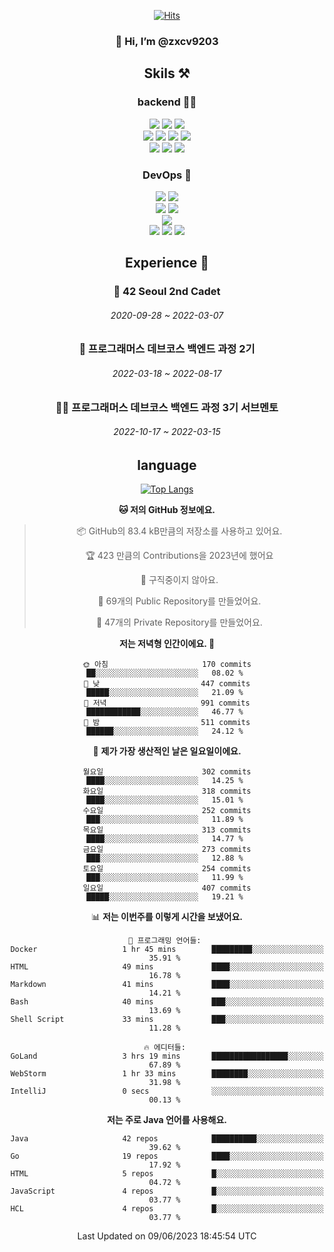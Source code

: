 <div align="center">

[![Hits](https://hits.seeyoufarm.com/api/count/incr/badge.svg?url=https%3A%2F%2Fgithub.com%2Fzxcv9203%2Fhit-counter&count_bg=%23FF7272&title_bg=%23324C2E&icon=codeigniter.svg&icon_color=%23DD5B5B&title=%EB%B0%A9%EB%AC%B8%EC%9E%90&edge_flat=false)](https://hits.seeyoufarm.com)
  
### 👋 Hi, I’m @zxcv9203

## Skils ⚒️
### backend 🧑‍💻
  
<img src="https://img.shields.io/badge/Java-FF6600?style=flat-square&logo=buymeacoffee&logoColor=white"/>
<img src="https://img.shields.io/badge/Go-0099FF?style=flat-square&logo=go&logoColor=white"/>
<img src="https://img.shields.io/badge/Kotlin-7F52FF?style=flat-square&logo=kotlin&logoColor=white"/>
  
  
<br />
  
<img src="https://img.shields.io/badge/Spring-339933?style=flat-square&logo=Spring&logoColor=white"/>
<img src="https://img.shields.io/badge/Spring Boot-339933?style=flat-square&logo=Spring Boot&logoColor=white"/>
<img src="https://img.shields.io/badge/Spring Security-339933?style=flat-square&logo=Spring Security&logoColor=white"/>
  
<img src="https://img.shields.io/badge/Spring Data JPA-339933?style=flat-square&logo=Hibernate&logoColor=white"/>

<br />
  
  <img src="https://img.shields.io/badge/mysql-0099FF?style=flat-square&logo=mysql&logoColor=white"/>
  <img src="https://img.shields.io/badge/mariadb-0099FF?style=flat-square&logo=mariadb&logoColor=white"/>
  <img src="https://img.shields.io/badge/mongoDB-47A248?style=flat-square&logo=mongodb&logoColor=white"/>
  
  
### DevOps 🚀
  
  <img src="https://img.shields.io/badge/docker-2496ED?style=flat-square&logo=docker&logoColor=white"/>
  <img src="https://img.shields.io/badge/kubernetes-326CE5?style=flat-square&logo=kubernetes&logoColor=white"/>
  
  <br />
  
  <img src="https://img.shields.io/badge/Github Actions-2088FF?style=flat-square&logo=githubactions&logoColor=white"/>
  <img src="https://img.shields.io/badge/Jenkins-D24939?style=flat-square&logo=jenkins&logoColor=white"/>
  
  
  <br />
  <img src="https://img.shields.io/badge/terraform-7B42BC?style=flat-square&logo=terraform&logoColor=white"/>
  
  <br />
  <img src="https://img.shields.io/badge/Amazon AWS-232F3E?style=flat-square&logo=Amazon AWS&logoColor=white"/>

  <img src="https://img.shields.io/badge/GCP-4285F4?style=flat-square&logo=googlecloud&logoColor=white"/>
  <img src="https://img.shields.io/badge/NCP-03C75A?style=flat-square&logo=naver&logoColor=white"/>
  
  
  
## Experience 🏃
  
### 🏫 42 Seoul 2nd Cadet
  ###### 2020-09-28 ~ 2022-03-07
  
### 🏫 프로그래머스 데브코스 백엔드 과정 2기 
  ###### 2022-03-18 ~ 2022-08-17
  
### 🧑‍🏫 프로그래머스 데브코스 백엔드 과정 3기 서브멘토 
  ###### 2022-10-17 ~ 2022-03-15

## language

[![Top Langs](https://github-readme-stats.vercel.app/api/top-langs/?username=zxcv9203&hide=html&exclude_repo=zxcv9203.github.io,golB&theme=grate-gatsby)](https://github.com/zxcv9203/github-readme-stats)
  
<!--START_SECTION:waka-->
**🐱 저의 GitHub 정보에요.** 

> 📦 GitHub의 83.4 kB만큼의 저장소를 사용하고 있어요. 
 > 
> 🏆 423 만큼의 Contributions을 2023년에 했어요
 > 
> 🚫 구직중이지 않아요.
 > 
> 📜 69개의 Public Repository를 만들었어요. 
 > 
> 🔑 47개의 Private Repository를 만들었어요. 
 > 
**저는 저녁형 인간이에요. 🦉** 

```text
🌞 아침                     170 commits         ██░░░░░░░░░░░░░░░░░░░░░░░   08.02 % 
🌆 낮　                     447 commits         █████░░░░░░░░░░░░░░░░░░░░   21.09 % 
🌃 저녁                     991 commits         ████████████░░░░░░░░░░░░░   46.77 % 
🌙 밤　                     511 commits         ██████░░░░░░░░░░░░░░░░░░░   24.12 % 
```
📅 **제가 가장 생산적인 날은 일요일이에요.** 

```text
월요일                      302 commits         ████░░░░░░░░░░░░░░░░░░░░░   14.25 % 
화요일                      318 commits         ████░░░░░░░░░░░░░░░░░░░░░   15.01 % 
수요일                      252 commits         ███░░░░░░░░░░░░░░░░░░░░░░   11.89 % 
목요일                      313 commits         ████░░░░░░░░░░░░░░░░░░░░░   14.77 % 
금요일                      273 commits         ███░░░░░░░░░░░░░░░░░░░░░░   12.88 % 
토요일                      254 commits         ███░░░░░░░░░░░░░░░░░░░░░░   11.99 % 
일요일                      407 commits         █████░░░░░░░░░░░░░░░░░░░░   19.21 % 
```


📊 **저는 이번주를 이렇게 시간을 보냈어요.** 

```text
💬 프로그래밍 언어들: 
Docker                   1 hr 45 mins        █████████░░░░░░░░░░░░░░░░   35.91 % 
HTML                     49 mins             ████░░░░░░░░░░░░░░░░░░░░░   16.78 % 
Markdown                 41 mins             ████░░░░░░░░░░░░░░░░░░░░░   14.21 % 
Bash                     40 mins             ███░░░░░░░░░░░░░░░░░░░░░░   13.69 % 
Shell Script             33 mins             ███░░░░░░░░░░░░░░░░░░░░░░   11.28 % 

🔥 에디터들: 
GoLand                   3 hrs 19 mins       █████████████████░░░░░░░░   67.89 % 
WebStorm                 1 hr 33 mins        ████████░░░░░░░░░░░░░░░░░   31.98 % 
IntelliJ                 0 secs              ░░░░░░░░░░░░░░░░░░░░░░░░░   00.13 % 
```

**저는 주로 Java 언어를 사용해요.** 

```text
Java                     42 repos            ██████████░░░░░░░░░░░░░░░   39.62 % 
Go                       19 repos            ████░░░░░░░░░░░░░░░░░░░░░   17.92 % 
HTML                     5 repos             █░░░░░░░░░░░░░░░░░░░░░░░░   04.72 % 
JavaScript               4 repos             █░░░░░░░░░░░░░░░░░░░░░░░░   03.77 % 
HCL                      4 repos             █░░░░░░░░░░░░░░░░░░░░░░░░   03.77 % 
```




 Last Updated on 09/06/2023 18:45:54 UTC
<!--END_SECTION:waka-->
  
</div>

